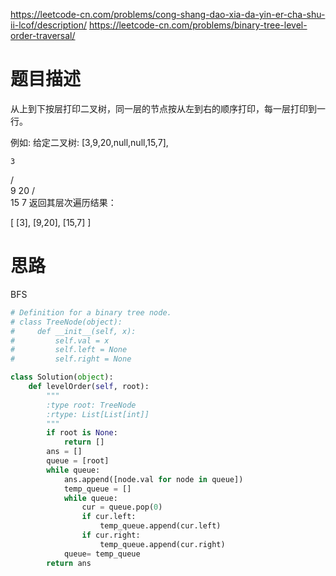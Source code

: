 https://leetcode-cn.com/problems/cong-shang-dao-xia-da-yin-er-cha-shu-ii-lcof/description/
https://leetcode-cn.com/problems/binary-tree-level-order-traversal/

# 题目描述
从上到下按层打印二叉树，同一层的节点按从左到右的顺序打印，每一层打印到一行。

例如:
给定二叉树: [3,9,20,null,null,15,7],

    3
   / \
  9  20
    /  \
   15   7
返回其层次遍历结果：

[
  [3],
  [9,20],
  [15,7]
]
 
# 思路
BFS
```python
# Definition for a binary tree node.
# class TreeNode(object):
#     def __init__(self, x):
#         self.val = x
#         self.left = None
#         self.right = None

class Solution(object):
    def levelOrder(self, root):
        """
        :type root: TreeNode
        :rtype: List[List[int]]
        """
        if root is None:
            return []
        ans = []
        queue = [root]
        while queue:
            ans.append([node.val for node in queue])
            temp_queue = []
            while queue:
                cur = queue.pop(0)
                if cur.left:
                    temp_queue.append(cur.left)
                if cur.right:
                    temp_queue.append(cur.right)
            queue= temp_queue
        return ans